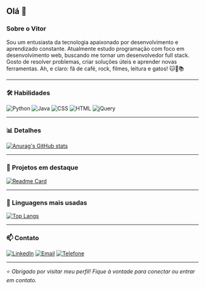## Olá 👋
### Sobre o Vitor

Sou um entusiasta da tecnologia apaixonado por desenvolvimento e aprendizado constante. Atualmente estudo programação com foco em desenvolvimento web, buscando me tornar um desenvolvedor full stack. Gosto de resolver problemas, criar soluções úteis e aprender novas ferramentas. Ah, e claro: fã de café, rock, filmes, leitura e gatos! 🐱🎸📚

---

### 🛠️ Habilidades
![Python](https://img.shields.io/badge/Python-3776AB?style=flat-square&logo=python&logoColor=FFD43B)
![Java](https://img.shields.io/badge/Java-E34F26?style=flat-square&logo=java&logoColor=white)
![CSS](https://img.shields.io/badge/CSS-264DE4?style=flat-square&logo=css3&logoColor=white)
![HTML](https://img.shields.io/badge/HTML-E44D26?style=flat-square&logo=html5&logoColor=white)
![jQuery](https://img.shields.io/badge/jQuery-0769AD?style=flat-square&logo=jquery&logoColor=white)

---

### 📊 Detalhes

[![Anurag's GitHub stats](https://github-readme-stats.vercel.app/api?username=Vitor-oliv&show_icons=true&theme=tokyonight)](https://github.com/anuraghazra/github-readme-stats)

---

### 🚀 Projetos em destaque

[![Readme Card](https://github-readme-stats.vercel.app/api/pin/?username=Vitor-oliv&repo=exercicio_plugins_jquery&theme=tokyonight)](https://github.com/Vitor-oliv/projeto_lista_contatos)

---

### 🧠 Linguagens mais usadas

[![Top Langs](https://github-readme-stats.vercel.app/api/top-langs/?username=Vitor-oliv&layout=compact&theme=tokyonight)](https://github.com/anuraghazra/github-readme-stats)

---

### 📫 Contato

[![LinkedIn](https://img.shields.io/badge/LinkedIn-Vitor%20Oliveira-0077B5?style=flat-square&logo=linkedin&logoColor=white)](https://www.linkedin.com/in/vitoroliveira-tech/)
[![Email](https://img.shields.io/badge/Email-vitoroliveiraf22@gmail.com-0078D4?style=flat-square&logo=gmail&logoColor=white)](mailto:vitoroliveiraf22@gmail.com)
[![Telefone](https://img.shields.io/badge/WhatsApp-(11)%2093017--4173-25D366?style=flat-square&logo=whatsapp&logoColor=white)](https://wa.me/5511930174173)

---

⭐ *Obrigado por visitar meu perfil! Fique à vontade para conectar ou entrar em contato.*
